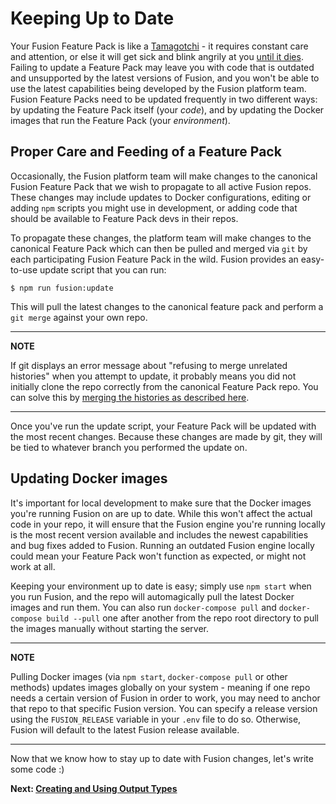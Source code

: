 # Keeping Up to Date

Your Fusion Feature Pack is like a [Tamagotchi](https://www.youtube.com/watch?v=YueDmq-w9X8) - it requires constant care and attention, or else it will get sick and blink angrily at you [until it dies](https://www.youtube.com/watch?v=uBmRjP7kJBE). Failing to update a Feature Pack may leave you with code that is outdated and unsupported by the latest versions of Fusion, and you won't be able to use the latest capabilities being developed by the Fusion platform team. Fusion Feature Packs need to be updated frequently in two different ways: by updating the Feature Pack itself (your *code*), and by updating the Docker images that run the Feature Pack (your *environment*).

## Proper Care and Feeding of a Feature Pack

Occasionally, the Fusion platform team will make changes to the canonical Fusion Feature Pack that we wish to propagate to all active Fusion repos. These changes may include updates to Docker configurations, editing or adding `npm` scripts you might use in development, or adding code that should be available to Feature Pack devs in their repos.

To propagate these changes, the platform team will make changes to the canonical Feature Pack which can then be pulled and merged via `git` by each participating Fusion Feature Pack in the wild. Fusion provides an easy-to-use update script that you can run:

```
$ npm run fusion:update
```
This will pull the latest changes to the canonical feature pack and perform a `git merge` against your own repo. 

---
**NOTE**

If git displays an error message about "refusing to merge unrelated histories" when you attempt to update, it probably means you did not initially clone the repo correctly from the canonical Feature Pack repo. You can solve this by [merging the histories as described here](https://arcpublishing.atlassian.net/wiki/spaces/APF/pages/295436545/I+can+t+run+the+Fusion+update+script+because+Git+complains+about+unrelated+histories).

---

Once you've run the update script, your Feature Pack will be updated with the most recent changes. Because these changes are made by git, they will be tied to whatever branch you performed the update on.

## Updating Docker images

It's important for local development to make sure that the Docker images you're running Fusion on are up to date. While this won't affect the actual code in your repo, it will ensure that the Fusion engine you're running locally is the most recent version available and includes the newest capabilities and bug fixes added to Fusion. Running an outdated Fusion engine locally could mean your Feature Pack won't function as expected, or might not work at all.

Keeping your environment up to date is easy; simply use `npm start` when you run Fusion, and the repo will automagically pull the latest Docker images and run them. You can also run `docker-compose pull` and `docker-compose build --pull` one after another from the repo root directory to pull the images manually without starting the server.

---
**NOTE**

Pulling Docker images (via `npm start`, `docker-compose pull` or other methods) updates images globally on your system - meaning if one repo needs a certain version of Fusion in order to work, you may need to anchor that repo to that specific Fusion version. You can specify a release version using the `FUSION_RELEASE` variable in your `.env` file to do so. Otherwise, Fusion will default to the latest Fusion release available.

---

Now that we know how to stay up to date with Fusion changes, let's write some code :)

**Next: [Creating and Using Output Types](./creating-using-output-types.md)**
